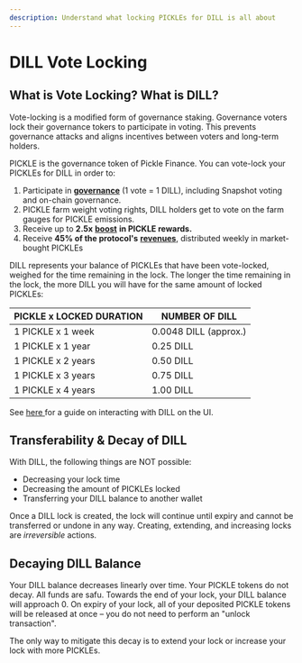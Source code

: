 ```yaml
---
description: Understand what locking PICKLEs for DILL is all about
---
```


# DILL Vote Locking

## What is Vote Locking? What is DILL?

Vote-locking is a modified form of governance staking. Governance voters lock their governance tokers to participate in voting. This prevents governance attacks and aligns incentives between voters and long-term holders.&#x20;

PICKLE is the governance token of Pickle Finance. You can vote-lock your PICKLEs for DILL in order to:

1. Participate in [**governance**](governance.md) (1 vote = 1 DILL), including Snapshot voting and on-chain governance.
2. PICKLE farm weight voting rights, DILL holders get to vote on the farm gauges for PICKLE emissions.&#x20;
3. Receive up to **2.5x** [**boost**](boost.md) **in PICKLE rewards.**
4. Receive **45% of the protocol's** [**revenues**](revenue-sharing.md), distributed weekly in market-bought PICKLEs

DILL represents your balance of PICKLEs that have been vote-locked, weighed for the time remaining in the lock.  The longer the time remaining in the lock, the more DILL you will have for the same amount of locked PICKLEs:

| PICKLE x LOCKED DURATION | NUMBER OF DILL        |
| ------------------------ | --------------------- |
| 1 PICKLE x 1 week        | 0.0048 DILL (approx.) |
| 1 PICKLE x 1 year        | 0.25 DILL             |
| 1 PICKLE x 2 years       | 0.50 DILL             |
| 1 PICKLE x 3 years       | 0.75 DILL             |
| 1 PICKLE x 4 years       | 1.00 DILL             |

See [here ](lock-pickles/)for a guide on interacting with DILL on the UI.

## Transferability & Decay of DILL&#x20;

With DILL, the following things are NOT possible:

* Decreasing your lock time
* Decreasing the amount of PICKLEs locked
* Transferring your DILL balance to another wallet

Once a DILL lock is created, the lock will continue until expiry and cannot be transferred or undone in any way. Creating, extending, and increasing locks are _irreversible_ actions.

## Decaying DILL Balance

Your DILL balance decreases linearly over time. Your PICKLE tokens do not decay. All funds are safu. Towards the end of your lock, your DILL balance will approach 0. On expiry of your lock, all of your deposited PICKLE tokens will be released at once – you do not need to perform an "unlock transaction".&#x20;

The only way to mitigate this decay is to extend your lock or increase your lock with more PICKLEs.
